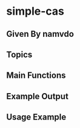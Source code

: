 # simple-cas

## Given By namvdo

## Topics

## Main Functions

## Example Output

## Usage Example

